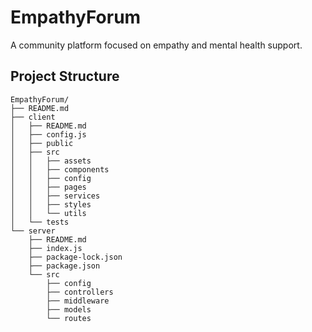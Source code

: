 # EmpathyForum

A community platform focused on empathy and mental health support.

## Project Structure

```
EmpathyForum/
├── README.md
├── client
│   ├── README.md
│   ├── config.js
│   ├── public
│   ├── src
│   │   ├── assets
│   │   ├── components
│   │   ├── config
│   │   ├── pages
│   │   ├── services
│   │   ├── styles
│   │   └── utils
│   └── tests
└── server
    ├── README.md
    ├── index.js
    ├── package-lock.json
    ├── package.json
    └── src
        ├── config
        ├── controllers
        ├── middleware
        ├── models
        └── routes
```

